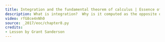 ```yaml
---
title: Integration and the fundamental theorem of calculus | Essence of calculus, chapter 8
description: What is integration?  Why is it computed as the opposite of differentiation?  What is the fundamental theorem of calculus?
video: rfG8ce4nNh0
source: _2017/eoc/chapter8.py
credits:
- Lesson by Grant Sanderson
---
```

